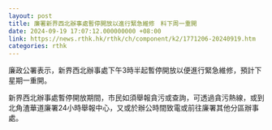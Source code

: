 ```yaml
---
layout: post
title: 廉署新界西北辦事處暫停開放以進行緊急維修　料下周一重開
date: 2024-09-19 17:07:12.000000000 +08:00
link: https://news.rthk.hk/rthk/ch/component/k2/1771206-20240919.htm
categories: rthk
---
```


廉政公署表示，新界西北辦事處下午3時半起暫停開放以便進行緊急維修，預計下星期一重開。

新界西北辦事處暫停開放期間，市民如須舉報貪污或查詢，可透過貪污熱線，或到北角渣華道廉署24小時舉報中心，又或於辦公時間致電或前往廉署其他分區辦事處。
